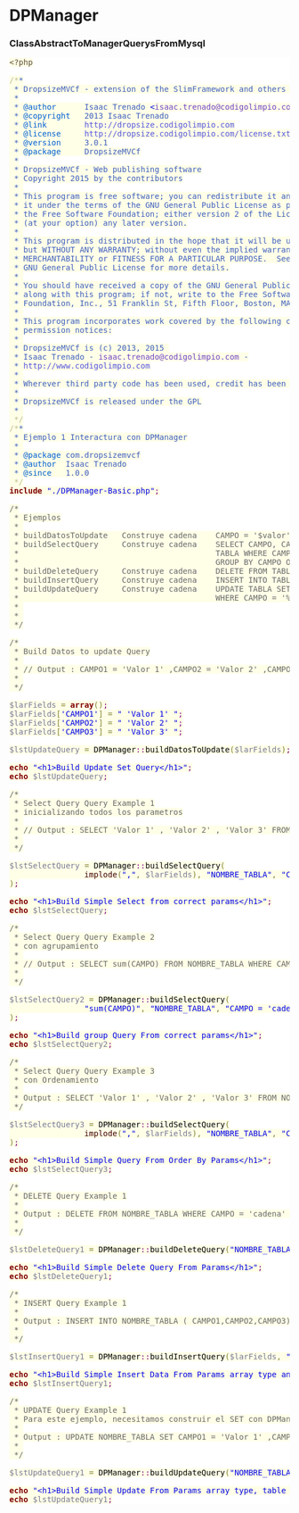 # <h1>DPManager</h1>

<h3>ClassAbstractToManagerQuerysFromMysql</h3>

<pre style='color:#000000;background:#ffffff;'><span style='color:#5f5035; background:#ffffe8; '>&lt;?php</span><span style='color:#000000; background:#ffffe8; '></span>
<span style='color:#000000; background:#ffffe8; '></span>
<span style='color:#c0bd92; background:#ffffe8; '>/*</span><span style='color:#3f5fbf; background:#ffffe8; '>*</span>
<span style='color:#3f5fbf; background:#ffffe8; '>&#xa0;* DropsizeMVCf - extension of the SlimFramework and others tools</span>
<span style='color:#3f5fbf; background:#ffffe8; '>&#xa0;*</span>
<span style='color:#3f5fbf; background:#ffffe8; '>&#xa0;* </span><span style='color:#005fd2; background:#ffffe8; '>@author</span><span style='color:#3f5fbf; background:#ffffe8; '>      Isaac Trenado </span><span style='color:#0000e6; background:#ffffe8; '>&lt;</span><span style='color:#7144c4; background:#ffffe8; '>isaac.trenado@codigolimpio.com</span><span style='color:#0000e6; background:#ffffe8; '>></span><span style='color:#3f5fbf; background:#ffffe8; '></span>
<span style='color:#3f5fbf; background:#ffffe8; '>&#xa0;* </span><span style='color:#005fd2; background:#ffffe8; '>@copyright</span><span style='color:#3f5fbf; background:#ffffe8; '>   2013 Isaac Trenado</span>
<span style='color:#3f5fbf; background:#ffffe8; '>&#xa0;* </span><span style='color:#005fd2; background:#ffffe8; '>@link</span><span style='color:#3f5fbf; background:#ffffe8; '>        </span><span style='color:#5555dd; background:#ffffe8; '>http://dropsize.codigolimpio.com</span><span style='color:#3f5fbf; background:#ffffe8; '></span>
<span style='color:#3f5fbf; background:#ffffe8; '>&#xa0;* </span><span style='color:#005fd2; background:#ffffe8; '>@license</span><span style='color:#3f5fbf; background:#ffffe8; '>     </span><span style='color:#5555dd; background:#ffffe8; '>http://dropsize.codigolimpio.com/license.txt</span><span style='color:#3f5fbf; background:#ffffe8; '></span>
<span style='color:#3f5fbf; background:#ffffe8; '>&#xa0;* </span><span style='color:#005fd2; background:#ffffe8; '>@version</span><span style='color:#3f5fbf; background:#ffffe8; '>     3.0.1</span>
<span style='color:#3f5fbf; background:#ffffe8; '>&#xa0;* </span><span style='color:#005fd2; background:#ffffe8; '>@package</span><span style='color:#3f5fbf; background:#ffffe8; '>     DropsizeMVCf</span>
<span style='color:#3f5fbf; background:#ffffe8; '>&#xa0;*</span>
<span style='color:#3f5fbf; background:#ffffe8; '>&#xa0;* DropsizeMVCf - Web publishing software</span>
<span style='color:#3f5fbf; background:#ffffe8; '>&#xa0;* Copyright 2015 by the contributors</span>
<span style='color:#3f5fbf; background:#ffffe8; '>&#xa0;* </span>
<span style='color:#3f5fbf; background:#ffffe8; '>&#xa0;* This program is free software; you can redistribute it and/or modify</span>
<span style='color:#3f5fbf; background:#ffffe8; '>&#xa0;* it under the terms of the GNU General Public License as published by</span>
<span style='color:#3f5fbf; background:#ffffe8; '>&#xa0;* the Free Software Foundation; either version 2 of the License, or</span>
<span style='color:#3f5fbf; background:#ffffe8; '>&#xa0;* (at your option) any later version.</span>
<span style='color:#3f5fbf; background:#ffffe8; '>&#xa0;* </span>
<span style='color:#3f5fbf; background:#ffffe8; '>&#xa0;* This program is distributed in the hope that it will be useful,</span>
<span style='color:#3f5fbf; background:#ffffe8; '>&#xa0;* but WITHOUT ANY WARRANTY; without even the implied warranty of</span>
<span style='color:#3f5fbf; background:#ffffe8; '>&#xa0;* MERCHANTABILITY or FITNESS FOR A PARTICULAR PURPOSE.  See the</span>
<span style='color:#3f5fbf; background:#ffffe8; '>&#xa0;* GNU General Public License for more details.</span>
<span style='color:#3f5fbf; background:#ffffe8; '>&#xa0;* </span>
<span style='color:#3f5fbf; background:#ffffe8; '>&#xa0;* You should have received a copy of the GNU General Public License</span>
<span style='color:#3f5fbf; background:#ffffe8; '>&#xa0;* along with this program; if not, write to the Free Software</span>
<span style='color:#3f5fbf; background:#ffffe8; '>&#xa0;* Foundation, Inc., 51 Franklin St, Fifth Floor, Boston, MA  02110-1301  USA</span>
<span style='color:#3f5fbf; background:#ffffe8; '>&#xa0;* </span>
<span style='color:#3f5fbf; background:#ffffe8; '>&#xa0;* This program incorporates work covered by the following copyright and</span>
<span style='color:#3f5fbf; background:#ffffe8; '>&#xa0;* permission notices:</span>
<span style='color:#3f5fbf; background:#ffffe8; '>&#xa0;* </span>
<span style='color:#3f5fbf; background:#ffffe8; '>&#xa0;* DropsizeMVCf is (c) 2013, 2015 </span>
<span style='color:#3f5fbf; background:#ffffe8; '>&#xa0;* Isaac Trenado - </span><span style='color:#7144c4; background:#ffffe8; '>isaac.trenado@codigolimpio.com</span><span style='color:#3f5fbf; background:#ffffe8; '> -</span>
<span style='color:#3f5fbf; background:#ffffe8; '>&#xa0;* </span><span style='color:#5555dd; background:#ffffe8; '>http://www.codigolimpio.com</span><span style='color:#3f5fbf; background:#ffffe8; '></span>
<span style='color:#3f5fbf; background:#ffffe8; '>&#xa0;* </span>
<span style='color:#3f5fbf; background:#ffffe8; '>&#xa0;* Wherever third party code has been used, credit has been given in the code's comments.</span>
<span style='color:#3f5fbf; background:#ffffe8; '>&#xa0;*</span>
<span style='color:#3f5fbf; background:#ffffe8; '>&#xa0;* DropsizeMVCf is released under the GPL</span>
<span style='color:#3f5fbf; background:#ffffe8; '>&#xa0;* </span>
<span style='color:#3f5fbf; background:#ffffe8; '>&#xa0;</span><span style='color:#c0bd92; background:#ffffe8; '>*/</span><span style='color:#000000; background:#ffffe8; '></span>
<span style='color:#c0bd92; background:#ffffe8; '>/*</span><span style='color:#3f5fbf; background:#ffffe8; '>*</span>
<span style='color:#3f5fbf; background:#ffffe8; '>&#xa0;* Ejemplo 1 Interactura con DPManager</span>
<span style='color:#3f5fbf; background:#ffffe8; '>&#xa0;* </span>
<span style='color:#3f5fbf; background:#ffffe8; '>&#xa0;* </span><span style='color:#005fd2; background:#ffffe8; '>@package</span><span style='color:#3f5fbf; background:#ffffe8; '> com.dropsizemvcf</span>
<span style='color:#3f5fbf; background:#ffffe8; '>&#xa0;* </span><span style='color:#005fd2; background:#ffffe8; '>@author</span><span style='color:#3f5fbf; background:#ffffe8; '>  Isaac Trenado</span>
<span style='color:#3f5fbf; background:#ffffe8; '>&#xa0;* </span><span style='color:#005fd2; background:#ffffe8; '>@since</span><span style='color:#3f5fbf; background:#ffffe8; '>   1.0.0</span>
<span style='color:#3f5fbf; background:#ffffe8; '>&#xa0;</span><span style='color:#c0bd92; background:#ffffe8; '>*/</span><span style='color:#000000; background:#ffffe8; '></span>
<span style='color:#800000; background:#ffffe8; font-weight:bold; '>include</span><span style='color:#000000; background:#ffffe8; '> </span><span style='color:#0000e6; background:#ffffe8; '>"./DPManager-Basic.php"</span><span style='color:#800080; background:#ffffe8; '>;</span><span style='color:#000000; background:#ffffe8; '></span>
<span style='color:#000000; background:#ffffe8; '></span>
<span style='color:#696969; background:#ffffe8; '>/*</span>
<span style='color:#696969; background:#ffffe8; '>&#xa0;* Ejemplos</span>
<span style='color:#696969; background:#ffffe8; '>&#xa0;* </span>
<span style='color:#696969; background:#ffffe8; '>&#xa0;* buildDatosToUpdate   Construye cadena    CAMPO = '$valor', CAMPO = '$valor'</span>
<span style='color:#696969; background:#ffffe8; '>&#xa0;* buildSelectQuery     Construye cadena    SELECT CAMPO, CAMPO FROM </span>
<span style='color:#696969; background:#ffffe8; '>&#xa0;*                                          TABLA WHERE CAMPO = '$cadena' </span>
<span style='color:#696969; background:#ffffe8; '>&#xa0;*                                          GROUP BY CAMPO ORDER BY CAMPO</span>
<span style='color:#696969; background:#ffffe8; '>&#xa0;* buildDeleteQuery     Construye cadena    DELETE FROM TABLA WHERE CAMPO = '%cadena'</span>
<span style='color:#696969; background:#ffffe8; '>&#xa0;* buildInsertQuery     Construye cadena    INSERT INTO TABLA (CAMPO, CAMPO) VALUES ('$cadena', '$cadena');</span>
<span style='color:#696969; background:#ffffe8; '>&#xa0;* buildUpdateQuery     Construye cadena    UPDATE TABLA SET CAMPO = '%s', CAMPO = '%s'</span>
<span style='color:#696969; background:#ffffe8; '>&#xa0;*                                          WHERE CAMPO = '%s'</span>
<span style='color:#696969; background:#ffffe8; '>&#xa0;* </span>
<span style='color:#696969; background:#ffffe8; '>&#xa0;* </span>
<span style='color:#696969; background:#ffffe8; '>&#xa0;*/</span><span style='color:#000000; background:#ffffe8; '></span>
<span style='color:#000000; background:#ffffe8; '></span>
<span style='color:#696969; background:#ffffe8; '>/*</span>
<span style='color:#696969; background:#ffffe8; '>&#xa0;* Build Datos to update Query</span>
<span style='color:#696969; background:#ffffe8; '>&#xa0;* </span>
<span style='color:#696969; background:#ffffe8; '>&#xa0;* // Output : CAMPO1 = 'Valor 1' ,CAMPO2 = 'Valor 2' ,CAMPO3 = 'Valor 3' </span>
<span style='color:#696969; background:#ffffe8; '>&#xa0;* </span>
<span style='color:#696969; background:#ffffe8; '>&#xa0;*/</span><span style='color:#000000; background:#ffffe8; '></span>
<span style='color:#000000; background:#ffffe8; '></span>
<span style='color:#797997; background:#ffffe8; '>$larFields</span><span style='color:#000000; background:#ffffe8; '> </span><span style='color:#808030; background:#ffffe8; '>=</span><span style='color:#000000; background:#ffffe8; '> </span><span style='color:#800000; background:#ffffe8; font-weight:bold; '>array</span><span style='color:#808030; background:#ffffe8; '>(</span><span style='color:#808030; background:#ffffe8; '>)</span><span style='color:#800080; background:#ffffe8; '>;</span><span style='color:#000000; background:#ffffe8; '></span>
<span style='color:#797997; background:#ffffe8; '>$larFields</span><span style='color:#808030; background:#ffffe8; '>[</span><span style='color:#0000e6; background:#ffffe8; '>'CAMPO1'</span><span style='color:#808030; background:#ffffe8; '>]</span><span style='color:#000000; background:#ffffe8; '> </span><span style='color:#808030; background:#ffffe8; '>=</span><span style='color:#000000; background:#ffffe8; '> </span><span style='color:#0000e6; background:#ffffe8; '>" 'Valor 1' "</span><span style='color:#800080; background:#ffffe8; '>;</span><span style='color:#000000; background:#ffffe8; '></span>
<span style='color:#797997; background:#ffffe8; '>$larFields</span><span style='color:#808030; background:#ffffe8; '>[</span><span style='color:#0000e6; background:#ffffe8; '>'CAMPO2'</span><span style='color:#808030; background:#ffffe8; '>]</span><span style='color:#000000; background:#ffffe8; '> </span><span style='color:#808030; background:#ffffe8; '>=</span><span style='color:#000000; background:#ffffe8; '> </span><span style='color:#0000e6; background:#ffffe8; '>" 'Valor 2' "</span><span style='color:#800080; background:#ffffe8; '>;</span><span style='color:#000000; background:#ffffe8; '></span>
<span style='color:#797997; background:#ffffe8; '>$larFields</span><span style='color:#808030; background:#ffffe8; '>[</span><span style='color:#0000e6; background:#ffffe8; '>'CAMPO3'</span><span style='color:#808030; background:#ffffe8; '>]</span><span style='color:#000000; background:#ffffe8; '> </span><span style='color:#808030; background:#ffffe8; '>=</span><span style='color:#000000; background:#ffffe8; '> </span><span style='color:#0000e6; background:#ffffe8; '>" 'Valor 3' "</span><span style='color:#800080; background:#ffffe8; '>;</span><span style='color:#000000; background:#ffffe8; '></span>
<span style='color:#000000; background:#ffffe8; '></span>
<span style='color:#797997; background:#ffffe8; '>$lstUpdateQuery</span><span style='color:#000000; background:#ffffe8; '> </span><span style='color:#808030; background:#ffffe8; '>=</span><span style='color:#000000; background:#ffffe8; '> DPManager</span><span style='color:#800080; background:#ffffe8; '>:</span><span style='color:#800080; background:#ffffe8; '>:</span><span style='color:#000000; background:#ffffe8; '>buildDatosToUpdate</span><span style='color:#808030; background:#ffffe8; '>(</span><span style='color:#797997; background:#ffffe8; '>$larFields</span><span style='color:#808030; background:#ffffe8; '>)</span><span style='color:#800080; background:#ffffe8; '>;</span><span style='color:#000000; background:#ffffe8; '></span>
<span style='color:#000000; background:#ffffe8; '></span>
<span style='color:#800000; background:#ffffe8; font-weight:bold; '>echo</span><span style='color:#000000; background:#ffffe8; '> </span><span style='color:#0000e6; background:#ffffe8; '>"&lt;h1>Build Update Set Query&lt;/h1>"</span><span style='color:#800080; background:#ffffe8; '>;</span><span style='color:#000000; background:#ffffe8; '></span>
<span style='color:#800000; background:#ffffe8; font-weight:bold; '>echo</span><span style='color:#000000; background:#ffffe8; '> </span><span style='color:#797997; background:#ffffe8; '>$lstUpdateQuery</span><span style='color:#800080; background:#ffffe8; '>;</span><span style='color:#000000; background:#ffffe8; '></span>
<span style='color:#000000; background:#ffffe8; '></span>
<span style='color:#696969; background:#ffffe8; '>/*</span>
<span style='color:#696969; background:#ffffe8; '>&#xa0;* Select Query Query Example 1</span>
<span style='color:#696969; background:#ffffe8; '>&#xa0;* inicializando todos los parametros</span>
<span style='color:#696969; background:#ffffe8; '>&#xa0;* </span>
<span style='color:#696969; background:#ffffe8; '>&#xa0;* // Output : SELECT 'Valor 1' , 'Valor 2' , 'Valor 3' FROM NOMBRE_TABLA WHERE CAMPO = 'cadena' LIMIT 0, 10</span>
<span style='color:#696969; background:#ffffe8; '>&#xa0;* </span>
<span style='color:#696969; background:#ffffe8; '>&#xa0;*/</span><span style='color:#000000; background:#ffffe8; '></span>
<span style='color:#000000; background:#ffffe8; '></span>
<span style='color:#797997; background:#ffffe8; '>$lstSelectQuery</span><span style='color:#000000; background:#ffffe8; '> </span><span style='color:#808030; background:#ffffe8; '>=</span><span style='color:#000000; background:#ffffe8; '> DPManager</span><span style='color:#800080; background:#ffffe8; '>:</span><span style='color:#800080; background:#ffffe8; '>:</span><span style='color:#000000; background:#ffffe8; '>buildSelectQuery</span><span style='color:#808030; background:#ffffe8; '>(</span><span style='color:#000000; background:#ffffe8; '></span>
<span style='color:#000000; background:#ffffe8; '>&#xa0;&#xa0;&#xa0;&#xa0;&#xa0;&#xa0;&#xa0;&#xa0;&#xa0;&#xa0;&#xa0;&#xa0;&#xa0;&#xa0;&#xa0;&#xa0;</span><span style='color:#400000; background:#ffffe8; '>implode</span><span style='color:#808030; background:#ffffe8; '>(</span><span style='color:#0000e6; background:#ffffe8; '>","</span><span style='color:#808030; background:#ffffe8; '>,</span><span style='color:#000000; background:#ffffe8; '> </span><span style='color:#797997; background:#ffffe8; '>$larFields</span><span style='color:#808030; background:#ffffe8; '>)</span><span style='color:#808030; background:#ffffe8; '>,</span><span style='color:#000000; background:#ffffe8; '> </span><span style='color:#0000e6; background:#ffffe8; '>"NOMBRE_TABLA"</span><span style='color:#808030; background:#ffffe8; '>,</span><span style='color:#000000; background:#ffffe8; '> </span><span style='color:#0000e6; background:#ffffe8; '>"CAMPO = 'cadena' "</span><span style='color:#808030; background:#ffffe8; '>,</span><span style='color:#000000; background:#ffffe8; '> </span><span style='color:#0f4d75; background:#ffffe8; '>false</span><span style='color:#808030; background:#ffffe8; '>,</span><span style='color:#000000; background:#ffffe8; '> </span><span style='color:#0f4d75; background:#ffffe8; '>false</span><span style='color:#808030; background:#ffffe8; '>,</span><span style='color:#000000; background:#ffffe8; '> </span><span style='color:#0f4d75; background:#ffffe8; '>false</span><span style='color:#808030; background:#ffffe8; '>,</span><span style='color:#000000; background:#ffffe8; '> </span><span style='color:#0000e6; background:#ffffe8; '>"LIMIT 0, 10"</span><span style='color:#000000; background:#ffffe8; '></span>
<span style='color:#808030; background:#ffffe8; '>)</span><span style='color:#800080; background:#ffffe8; '>;</span><span style='color:#000000; background:#ffffe8; '></span>
<span style='color:#000000; background:#ffffe8; '></span>
<span style='color:#800000; background:#ffffe8; font-weight:bold; '>echo</span><span style='color:#000000; background:#ffffe8; '> </span><span style='color:#0000e6; background:#ffffe8; '>"&lt;h1>Build Simple Select from correct params&lt;/h1>"</span><span style='color:#800080; background:#ffffe8; '>;</span><span style='color:#000000; background:#ffffe8; '></span>
<span style='color:#800000; background:#ffffe8; font-weight:bold; '>echo</span><span style='color:#000000; background:#ffffe8; '> </span><span style='color:#797997; background:#ffffe8; '>$lstSelectQuery</span><span style='color:#800080; background:#ffffe8; '>;</span><span style='color:#000000; background:#ffffe8; '></span>
<span style='color:#000000; background:#ffffe8; '></span>
<span style='color:#696969; background:#ffffe8; '>/*</span>
<span style='color:#696969; background:#ffffe8; '>&#xa0;* Select Query Query Example 2</span>
<span style='color:#696969; background:#ffffe8; '>&#xa0;* con agrupamiento</span>
<span style='color:#696969; background:#ffffe8; '>&#xa0;* </span>
<span style='color:#696969; background:#ffffe8; '>&#xa0;* // Output : SELECT sum(CAMPO) FROM NOMBRE_TABLA WHERE CAMPO = 'cadena' GROUP BY CAMPO</span>
<span style='color:#696969; background:#ffffe8; '>&#xa0;* </span>
<span style='color:#696969; background:#ffffe8; '>&#xa0;*/</span><span style='color:#000000; background:#ffffe8; '></span>
<span style='color:#000000; background:#ffffe8; '></span>
<span style='color:#797997; background:#ffffe8; '>$lstSelectQuery2</span><span style='color:#000000; background:#ffffe8; '> </span><span style='color:#808030; background:#ffffe8; '>=</span><span style='color:#000000; background:#ffffe8; '> DPManager</span><span style='color:#800080; background:#ffffe8; '>:</span><span style='color:#800080; background:#ffffe8; '>:</span><span style='color:#000000; background:#ffffe8; '>buildSelectQuery</span><span style='color:#808030; background:#ffffe8; '>(</span><span style='color:#000000; background:#ffffe8; '></span>
<span style='color:#000000; background:#ffffe8; '>&#xa0;&#xa0;&#xa0;&#xa0;&#xa0;&#xa0;&#xa0;&#xa0;&#xa0;&#xa0;&#xa0;&#xa0;&#xa0;&#xa0;&#xa0;&#xa0;</span><span style='color:#0000e6; background:#ffffe8; '>"sum(CAMPO)"</span><span style='color:#808030; background:#ffffe8; '>,</span><span style='color:#000000; background:#ffffe8; '> </span><span style='color:#0000e6; background:#ffffe8; '>"NOMBRE_TABLA"</span><span style='color:#808030; background:#ffffe8; '>,</span><span style='color:#000000; background:#ffffe8; '> </span><span style='color:#0000e6; background:#ffffe8; '>"CAMPO = 'cadena' "</span><span style='color:#808030; background:#ffffe8; '>,</span><span style='color:#000000; background:#ffffe8; '> </span><span style='color:#0000e6; background:#ffffe8; '>"CAMPO"</span><span style='color:#000000; background:#ffffe8; '></span>
<span style='color:#808030; background:#ffffe8; '>)</span><span style='color:#800080; background:#ffffe8; '>;</span><span style='color:#000000; background:#ffffe8; '></span>
<span style='color:#000000; background:#ffffe8; '></span>
<span style='color:#800000; background:#ffffe8; font-weight:bold; '>echo</span><span style='color:#000000; background:#ffffe8; '> </span><span style='color:#0000e6; background:#ffffe8; '>"&lt;h1>Build group Query From correct params&lt;/h1>"</span><span style='color:#800080; background:#ffffe8; '>;</span><span style='color:#000000; background:#ffffe8; '></span>
<span style='color:#800000; background:#ffffe8; font-weight:bold; '>echo</span><span style='color:#000000; background:#ffffe8; '> </span><span style='color:#797997; background:#ffffe8; '>$lstSelectQuery2</span><span style='color:#800080; background:#ffffe8; '>;</span><span style='color:#000000; background:#ffffe8; '></span>
<span style='color:#000000; background:#ffffe8; '></span>
<span style='color:#696969; background:#ffffe8; '>/*</span>
<span style='color:#696969; background:#ffffe8; '>&#xa0;* Select Query Query Example 3</span>
<span style='color:#696969; background:#ffffe8; '>&#xa0;* con Ordenamiento</span>
<span style='color:#696969; background:#ffffe8; '>&#xa0;* </span>
<span style='color:#696969; background:#ffffe8; '>&#xa0;* Output : SELECT 'Valor 1' , 'Valor 2' , 'Valor 3' FROM NOMBRE_TABLA WHERE CAMPO = 'cadena' ORDER BY CAMPO DESC</span>
<span style='color:#696969; background:#ffffe8; '>&#xa0;*/</span><span style='color:#000000; background:#ffffe8; '></span>
<span style='color:#000000; background:#ffffe8; '></span>
<span style='color:#797997; background:#ffffe8; '>$lstSelectQuery3</span><span style='color:#000000; background:#ffffe8; '> </span><span style='color:#808030; background:#ffffe8; '>=</span><span style='color:#000000; background:#ffffe8; '> DPManager</span><span style='color:#800080; background:#ffffe8; '>:</span><span style='color:#800080; background:#ffffe8; '>:</span><span style='color:#000000; background:#ffffe8; '>buildSelectQuery</span><span style='color:#808030; background:#ffffe8; '>(</span><span style='color:#000000; background:#ffffe8; '></span>
<span style='color:#000000; background:#ffffe8; '>&#xa0;&#xa0;&#xa0;&#xa0;&#xa0;&#xa0;&#xa0;&#xa0;&#xa0;&#xa0;&#xa0;&#xa0;&#xa0;&#xa0;&#xa0;&#xa0;</span><span style='color:#400000; background:#ffffe8; '>implode</span><span style='color:#808030; background:#ffffe8; '>(</span><span style='color:#0000e6; background:#ffffe8; '>","</span><span style='color:#808030; background:#ffffe8; '>,</span><span style='color:#000000; background:#ffffe8; '> </span><span style='color:#797997; background:#ffffe8; '>$larFields</span><span style='color:#808030; background:#ffffe8; '>)</span><span style='color:#808030; background:#ffffe8; '>,</span><span style='color:#000000; background:#ffffe8; '> </span><span style='color:#0000e6; background:#ffffe8; '>"NOMBRE_TABLA"</span><span style='color:#808030; background:#ffffe8; '>,</span><span style='color:#000000; background:#ffffe8; '> </span><span style='color:#0000e6; background:#ffffe8; '>"CAMPO = 'cadena' "</span><span style='color:#808030; background:#ffffe8; '>,</span><span style='color:#000000; background:#ffffe8; '> </span><span style='color:#0f4d75; background:#ffffe8; '>false</span><span style='color:#808030; background:#ffffe8; '>,</span><span style='color:#000000; background:#ffffe8; '> </span><span style='color:#0000e6; background:#ffffe8; '>"CAMPO"</span><span style='color:#808030; background:#ffffe8; '>,</span><span style='color:#000000; background:#ffffe8; '> </span><span style='color:#0000e6; background:#ffffe8; '>"DESC"</span><span style='color:#000000; background:#ffffe8; '></span>
<span style='color:#808030; background:#ffffe8; '>)</span><span style='color:#800080; background:#ffffe8; '>;</span><span style='color:#000000; background:#ffffe8; '></span>
<span style='color:#000000; background:#ffffe8; '></span>
<span style='color:#800000; background:#ffffe8; font-weight:bold; '>echo</span><span style='color:#000000; background:#ffffe8; '> </span><span style='color:#0000e6; background:#ffffe8; '>"&lt;h1>Build Simple Query From Order By Params&lt;/h1>"</span><span style='color:#800080; background:#ffffe8; '>;</span><span style='color:#000000; background:#ffffe8; '></span>
<span style='color:#800000; background:#ffffe8; font-weight:bold; '>echo</span><span style='color:#000000; background:#ffffe8; '> </span><span style='color:#797997; background:#ffffe8; '>$lstSelectQuery3</span><span style='color:#800080; background:#ffffe8; '>;</span><span style='color:#000000; background:#ffffe8; '></span>
<span style='color:#000000; background:#ffffe8; '></span>
<span style='color:#696969; background:#ffffe8; '>/*</span>
<span style='color:#696969; background:#ffffe8; '>&#xa0;* DELETE Query Example 1</span>
<span style='color:#696969; background:#ffffe8; '>&#xa0;* </span>
<span style='color:#696969; background:#ffffe8; '>&#xa0;* Output : DELETE FROM NOMBRE_TABLA WHERE CAMPO = 'cadena' </span>
<span style='color:#696969; background:#ffffe8; '>&#xa0;* </span>
<span style='color:#696969; background:#ffffe8; '>&#xa0;*/</span><span style='color:#000000; background:#ffffe8; '></span>
<span style='color:#000000; background:#ffffe8; '></span>
<span style='color:#797997; background:#ffffe8; '>$lstDeleteQuery1</span><span style='color:#000000; background:#ffffe8; '> </span><span style='color:#808030; background:#ffffe8; '>=</span><span style='color:#000000; background:#ffffe8; '> DPManager</span><span style='color:#800080; background:#ffffe8; '>:</span><span style='color:#800080; background:#ffffe8; '>:</span><span style='color:#000000; background:#ffffe8; '>buildDeleteQuery</span><span style='color:#808030; background:#ffffe8; '>(</span><span style='color:#0000e6; background:#ffffe8; '>"NOMBRE_TABLA"</span><span style='color:#808030; background:#ffffe8; '>,</span><span style='color:#000000; background:#ffffe8; '> </span><span style='color:#0000e6; background:#ffffe8; '>"CAMPO = 'cadena' "</span><span style='color:#808030; background:#ffffe8; '>)</span><span style='color:#800080; background:#ffffe8; '>;</span><span style='color:#000000; background:#ffffe8; '></span>
<span style='color:#000000; background:#ffffe8; '></span>
<span style='color:#800000; background:#ffffe8; font-weight:bold; '>echo</span><span style='color:#000000; background:#ffffe8; '> </span><span style='color:#0000e6; background:#ffffe8; '>"&lt;h1>Build Simple Delete Query From Params&lt;/h1>"</span><span style='color:#800080; background:#ffffe8; '>;</span><span style='color:#000000; background:#ffffe8; '></span>
<span style='color:#800000; background:#ffffe8; font-weight:bold; '>echo</span><span style='color:#000000; background:#ffffe8; '> </span><span style='color:#797997; background:#ffffe8; '>$lstDeleteQuery1</span><span style='color:#800080; background:#ffffe8; '>;</span><span style='color:#000000; background:#ffffe8; '></span>
<span style='color:#000000; background:#ffffe8; '></span>
<span style='color:#696969; background:#ffffe8; '>/*</span>
<span style='color:#696969; background:#ffffe8; '>&#xa0;* INSERT Query Example 1</span>
<span style='color:#696969; background:#ffffe8; '>&#xa0;* </span>
<span style='color:#696969; background:#ffffe8; '>&#xa0;* Output : INSERT INTO NOMBRE_TABLA ( CAMPO1,CAMPO2,CAMPO3) VALUES ( 'Valor 1' , 'Valor 2' , 'Valor 3' )</span>
<span style='color:#696969; background:#ffffe8; '>&#xa0;* </span>
<span style='color:#696969; background:#ffffe8; '>&#xa0;*/</span><span style='color:#000000; background:#ffffe8; '></span>
<span style='color:#000000; background:#ffffe8; '></span>
<span style='color:#797997; background:#ffffe8; '>$lstInsertQuery1</span><span style='color:#000000; background:#ffffe8; '> </span><span style='color:#808030; background:#ffffe8; '>=</span><span style='color:#000000; background:#ffffe8; '> DPManager</span><span style='color:#800080; background:#ffffe8; '>:</span><span style='color:#800080; background:#ffffe8; '>:</span><span style='color:#000000; background:#ffffe8; '>buildInsertQuery</span><span style='color:#808030; background:#ffffe8; '>(</span><span style='color:#797997; background:#ffffe8; '>$larFields</span><span style='color:#808030; background:#ffffe8; '>,</span><span style='color:#000000; background:#ffffe8; '> </span><span style='color:#0000e6; background:#ffffe8; '>"NOMBRE_TABLA"</span><span style='color:#808030; background:#ffffe8; '>)</span><span style='color:#800080; background:#ffffe8; '>;</span><span style='color:#000000; background:#ffffe8; '></span>
<span style='color:#000000; background:#ffffe8; '></span>
<span style='color:#800000; background:#ffffe8; font-weight:bold; '>echo</span><span style='color:#000000; background:#ffffe8; '> </span><span style='color:#0000e6; background:#ffffe8; '>"&lt;h1>Build Simple Insert Data From Params array type and table name&lt;/h1>"</span><span style='color:#800080; background:#ffffe8; '>;</span><span style='color:#000000; background:#ffffe8; '></span>
<span style='color:#800000; background:#ffffe8; font-weight:bold; '>echo</span><span style='color:#000000; background:#ffffe8; '> </span><span style='color:#797997; background:#ffffe8; '>$lstInsertQuery1</span><span style='color:#800080; background:#ffffe8; '>;</span><span style='color:#000000; background:#ffffe8; '></span>
<span style='color:#000000; background:#ffffe8; '></span>
<span style='color:#696969; background:#ffffe8; '>/*</span>
<span style='color:#696969; background:#ffffe8; '>&#xa0;* UPDATE Query Example 1</span>
<span style='color:#696969; background:#ffffe8; '>&#xa0;* Para este ejemplo, necesitamos construir el SET con DPManager::buildDatosToUpdate($larFields);</span>
<span style='color:#696969; background:#ffffe8; '>&#xa0;* </span>
<span style='color:#696969; background:#ffffe8; '>&#xa0;* Output : UPDATE NOMBRE_TABLA SET CAMPO1 = 'Valor 1' ,CAMPO2 = 'Valor 2' ,CAMPO3 = 'Valor 3' WHERE CAMPO = 'valor' </span>
<span style='color:#696969; background:#ffffe8; '>&#xa0;* </span>
<span style='color:#696969; background:#ffffe8; '>&#xa0;*/</span><span style='color:#000000; background:#ffffe8; '></span>
<span style='color:#000000; background:#ffffe8; '></span>
<span style='color:#797997; background:#ffffe8; '>$lstUpdateQuery1</span><span style='color:#000000; background:#ffffe8; '> </span><span style='color:#808030; background:#ffffe8; '>=</span><span style='color:#000000; background:#ffffe8; '> DPManager</span><span style='color:#800080; background:#ffffe8; '>:</span><span style='color:#800080; background:#ffffe8; '>:</span><span style='color:#000000; background:#ffffe8; '>buildUpdateQuery</span><span style='color:#808030; background:#ffffe8; '>(</span><span style='color:#0000e6; background:#ffffe8; '>"NOMBRE_TABLA"</span><span style='color:#808030; background:#ffffe8; '>,</span><span style='color:#000000; background:#ffffe8; '> </span><span style='color:#797997; background:#ffffe8; '>$lstUpdateQuery</span><span style='color:#808030; background:#ffffe8; '>,</span><span style='color:#000000; background:#ffffe8; '> </span><span style='color:#0000e6; background:#ffffe8; '>"CAMPO = 'valor' "</span><span style='color:#808030; background:#ffffe8; '>)</span><span style='color:#800080; background:#ffffe8; '>;</span><span style='color:#000000; background:#ffffe8; '></span>
<span style='color:#000000; background:#ffffe8; '></span>
<span style='color:#800000; background:#ffffe8; font-weight:bold; '>echo</span><span style='color:#000000; background:#ffffe8; '> </span><span style='color:#0000e6; background:#ffffe8; '>"&lt;h1>Build Simple Update From Params array type, table name and condition to affect rows&lt;/h1>"</span><span style='color:#800080; background:#ffffe8; '>;</span><span style='color:#000000; background:#ffffe8; '></span>
<span style='color:#800000; background:#ffffe8; font-weight:bold; '>echo</span><span style='color:#000000; background:#ffffe8; '> </span><span style='color:#797997; background:#ffffe8; '>$lstUpdateQuery1</span><span style='color:#800080; background:#ffffe8; '>;</span><span style='color:#000000; background:#ffffe8; '></span>
</pre>
